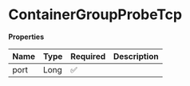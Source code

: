 # ContainerGroupProbeTcp

**Properties**

| Name | Type | Required | Description |
| :--- | :--- | :------- | :---------- |
| port | Long | ✅       |             |
